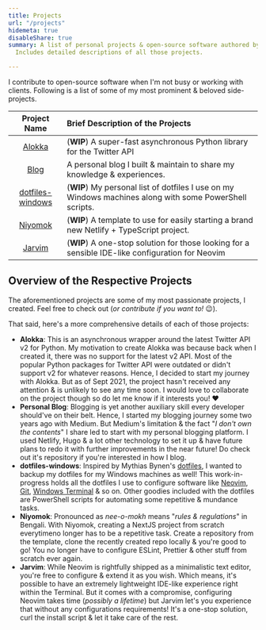 ```yaml
---
title: Projects
url: "/projects"
hidemeta: true
disableShare: true
summary: A list of personal projects & open-source software authored by Somraj Saha.
  Includes detailed descriptions of all those projects.

---
```

I contribute to open-source software when I'm not busy or working with clients. Following is a list of some of my most prominent & beloved side-projects.

|             Project Name             | Brief Description of the Projects                                                                       |
| :----------------------------------: | :------------------------------------------------------------------------------------------------------ |
|           [Alokka][Alokka]           | (**WIP**) A super-fast asynchronous Python library for the Twitter API                                  |
|             [Blog][Blog]             | A personal blog I built & maintain to share my knowledge & experiences.                                 |
| [dotfiles-windows][dotfiles-windows] | (**WIP**) My personal list of dotfiles I use on my Windows machines along with some PowerShell scripts. |
|          [Niyomok][Niyomok]          | (**WIP**) A template to use for easily starting a brand new Netlify + TypeScript project.               |
|           [Jarvim][Jarvim]           | (**WIP**) A one-stop solution for those looking for a sensible IDE-like configuration for Neovim        |

## Overview of the Respective Projects

The aforementioned projects are some of my most passionate projects, I created. Feel free to check out (_or contribute if you want to!_ :wink:).

That said, here's a more comprehensive details of each of those projects:

- **Alokka**: This is an asynchronous wrapper around the latest Twitter API v2 for Python. My motivation to create Alokka was because back when I created it, there was no support for the latest v2 API. Most of the popular Python packages for Twitter API were outdated or didn't support v2 for whatever reasons. Hence, I decided to start my journey with Alokka. But as of Sept 2021, the project hasn't received any attention & is unlikely to see any time soon. I would love to collaborate on the project though so do let me know if it interests you! :heart:
- **Personal Blog**: Blogging is yet another auxiliary skill every developer should've on their belt. Hence, I started my blogging journey some two years ago with Medium. But Medium's limitation & the fact "_I don't own the contents_" I share led to start with my personal blogging platform. I used Netlify, Hugo & a lot other technology to set it up & have future plans to redo it with further improvements in the near future! Do check out it's repository if you're interested in how I blog.
- **dotfiles-windows**: Inspired by Mythias Bynen's [dotfiles][Mathias-dotfiles], I wanted to backup my dotfiles for my Windows machines as well! This work-in-progress holds all the dotfiles I use to configure software like [Neovim][Neovim], [Git][Git], [Windows Terminal][Windows Terminal] & so on. Other goodies included with the dotfiles are PowerShell scripts for automating some repetitive & mundance tasks.
- **Niyomok**: Pronounced as _nee-o-mokh_ means "_rules & regulations_" in Bengali. With Niyomok, creating a NextJS project from scratch everytimeno longer has to be a repetitive task. Create a repository from the template, clone the recently created repo locally & you're good to go! You no longer have to configure ESLint, Prettier & other stuff from scratch ever again.
- **Jarvim**: While Neovim is rightfully shipped as a minimalistic text editor, you're free to configure & extend it as you wish. Which means, it's possible to have an extremely lightweight IDE-like experience right within the Terminal. But it comes with a compromise, configuring Neovim takes time (_possibly a lifetime_) but Jarvim let's you experience that without any configurations requirements! It's a one-stop solution, curl the install script & let it take care of the rest.

<!-- Markdown Reference Links -->
[Git]: https://gitforwindows.org/
[Windows Terminal]: https://github.com/microsoft/terminal
[Neovim]: https://neovim.io
[Mathias-dotfiles]: https://github.com/mathiasbynens/dotfiles
[Alokka]: https://github.com/Jarmos-san/Alokka
[Blog]: https://github.com/Jarmos-san/blog
[dotfiles-windows]: https://github.com/Jarmos-san/dotfiles-windows
[Niyomok]: https://github.com/Jarmos-san/niyomok
[Jarvim]: https://github.com/jarmos-san/jarvim